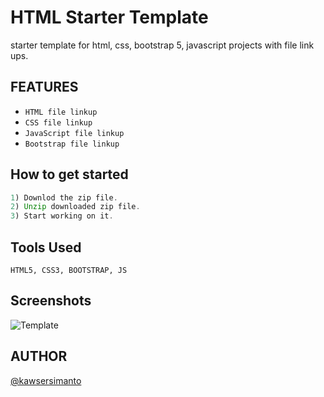 
# HTML Starter Template

starter template for html, css, bootstrap 5, javascript projects with file link ups.




## FEATURES

- ```HTML file linkup```
- ```CSS file linkup```
- ```JavaScript file linkup```
- ```Bootstrap file linkup```

## How to get started

```javascript
1) Downlod the zip file.
2) Unzip downloaded zip file.
3) Start working on it.
```


## Tools Used

```HTML5, CSS3, BOOTSTRAP, JS```


## Screenshots

![Template](img/starter-template.png)


## AUTHOR

[@kawsersimanto](https://www.github.com/kawsersimanto)

